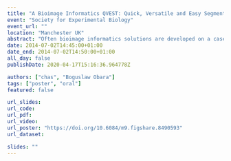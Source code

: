 ```yaml
---
title: "A Bioimage Informatics QVEST: Quick, Versatile and Easy Segmentation & Tracking System"
event: "Society for Experimental Biology"
event_url: ""
location: "Manchester UK"
abstract: "Often bioimage informatics solutions are developed on a case-by-case system and, once complete, little research goes in to developing the systems for a wide spread of applications. Here we demonstrate how a single image analysis technique can be used to segment objects in different 3D microscopy images including tracking through time series, segmenting complex shapes and segmenting multiple objects in a single image, including touching or clustered objects. We have used our speedy and robust deformable mesh system to segment a variety of different objects and track them through time series of images. We have designed a vector field-driven active mesh with a novel local termination method, using directional constraints for tracking and simple pre-processing steps for different scenarios. We feel this is the first step to developing a system that is Quick, Versatile, i.e. capable of dealing with many different scenarios with equal accuracy and precision and Easy to use for a range of bioimaging Segmentation and Tracking needs: this is our QVEST."
date: 2014-07-02T14:45:00+01:00
date_end: 2014-07-02T14:50:00+01:00
all_day: false
publishDate: 2020-04-17T15:16:36.964778Z

authors: ["chas", "Boguslaw Obara"]
tags: ["poster", "oral"]
featured: false

url_slides:
url_code:
url_pdf:
url_video:
url_poster: "https://doi.org/10.6084/m9.figshare.8490593"
url_dataset:

slides: ""
---
```



